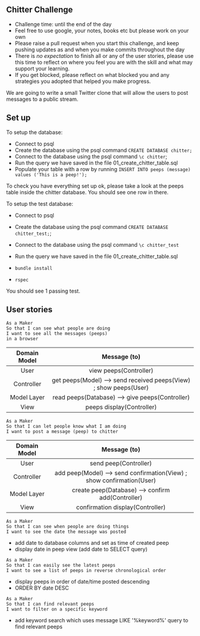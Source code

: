 ## Chitter Challenge

* Challenge time: until the end of the day
* Feel free to use google, your notes, books etc but please work on your own
* Please raise a pull request when you start this challenge, and keep pushing updates as and when you make commits throughout the day
* There is _no expectation_ to finish all or any of the user stories, please use this time to reflect on where you feel you are with the skill and what may support your learning.
* If you get blocked, please reflect on what blocked you and any strategies you adopted that helped you make progress.

We are going to write a small Twitter clone that will allow the users to post messages to a public stream.

## Set up

To setup the database:

* Connect to psql
* Create the database using the psql command `CREATE DATABASE chitter;`
* Connect to the database using the psql command `\c chitter`;
* Run the query we have saved in the file 01_create_chitter_table.sql
* Populate your table with a row by running `INSERT INTO peeps (message) values ('This is a peep!');`

To check you have everything set up ok, please take a look at the peeps table inside the chitter database. You should see one row in there.  

To setup the test database:
* Connect to psql
* Create the database using the psql
command `CREATE DATABASE chitter_test;`;
* Connect to the database using the psql command `\c chitter_test`
* Run the query we have saved in the file 01_create_chitter_table.sql

* `bundle install`
* `rspec`

You should see 1 passing test.

## User stories

```
As a Maker
So that I can see what people are doing
I want to see all the messages (peeps)
in a browser
```
|Domain Model|Message (to)                                                     |
|:----------:|:---------------------------------------------------------------:|
|User        |view peeps(Controller)                                           |
|Controller  |get peeps(Model) --> send received peeps(View) ; show peeps(User)|
|Model Layer |read peeps(Database) --> give peeps(Controller)                  |
|View        |peeps display(Controller)                                        |

```
As a Maker
So that I can let people know what I am doing  
I want to post a message (peep) to chitter
```
|Domain Model|Message (to)                                                     |
|:----------:|:---------------------------------------------------------------:|
|User        |send peep(Controller)                                            |
|Controller  |add peep(Model) --> send confirmation(View) ; show confirmation(User)|
|Model Layer |create peep(Database) --> confirm add(Controller)                |
|View        |confirmation display(Controller)                                 |

```
As a Maker
So that I can see when people are doing things
I want to see the date the message was posted
```
- add date to database columns and set as time of created peep
- display date in peep view (add date to SELECT query)

```
As a Maker
So that I can easily see the latest peeps
I want to see a list of peeps in reverse chronological order
```
- display peeps in order of date/time posted descending
- ORDER BY date DESC

```
As a Maker
So that I can find relevant peeps
I want to filter on a specific keyword
```
- add keyword search which uses message LIKE '%keyword%' query to find relevant peeps

